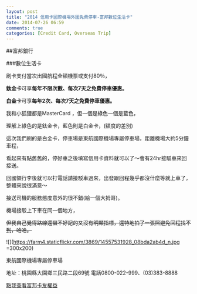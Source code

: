 ```yaml
---
layout: post
title: "2014 信用卡國際機場外圍免費停車-富邦數位生活卡"
date: 2014-07-26 06:59
comments: true
categories: [Credit Card, Overseas Trip]
---
```


##富邦銀行

###數位生活卡

刷卡支付當次出國航程全額機票或支付80％，

**鈦金卡**可享**每年不限次數、每次7天之免費停車優惠。** 

**白金卡**可享**每年2次、每次7天之免費停車優惠。**

我和小狐狸都是MasterCard ，但一個是綠色一個是藍色，

理解上綠色的是鈦金卡，藍色則是白金卡，(額度的差別)

這次我們刷的是白金卡，停車場是東航國際機場專屬停車場，距離機場大約5分鐘車程，

看起來有點舊舊的，停好車之後填寫信用卡資料就可以了～會有24hr接駁車來回接送。

回國領行李後就可以打電話請接駁車過來，出發跟回程幾乎都沒什麼等就上車了，整體來說很滿意～

接送司機的服務態度意外的很不錯(給一個大拇哥)。

機場接駁上下車在同一個地方，

~~但我自己覺得路線還蠻不好記的又沒有明顯指標，還特地拍了一張照避免回程找不到，哈哈。~~

![](https://farm4.staticflickr.com/3869/14557531928_08bda2ab4d_n.jpg =300x200)

東航國際機場專屬停車場

地址：桃園縣大園鄉三民路二段69號 電話0800-022-999、(03)383-8888

[點我查看富邦卡友權益](https://www.fubon.com/bank/creditcard/member_rights/001creditCard_100parking01.htm)




